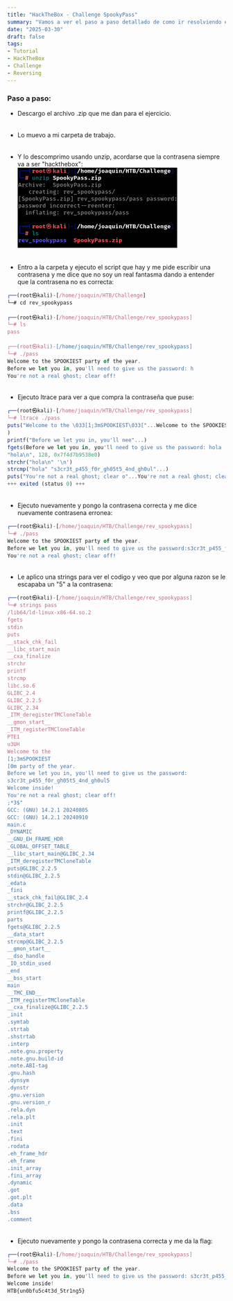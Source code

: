 ```yaml
---
title: "HackTheBox - Challenge SpookyPass"
summary: "Vamos a ver el paso a paso detallado de como ir resolviendo el challenge:"
date: "2025-03-30"
draft: false
tags:
- Tutorial
- HackTheBox
- Challenge
- Reversing
---
```

### Paso a paso:



- Descargo el archivo .zip que me dan para el ejercicio.

<div style="height: 5px;"></div>

- Lo muevo a mi carpeta de trabajo.

<div style="height: 5px;"></div>

- Y lo descomprimo usando unzip, acordarse que la contrasena siempre va a ser 
    "hackthebox": 
    ![Test Relative Image](./imagen.png)

<div style="height: 5px;"></div>

- Entro a la carpeta y ejecuto el script que hay y me pide escribir una contrasena y 
    me dice que no soy un real fantasma dando a entender que la contrasena no es correcta:
```js
┌──(root㉿kali)-[/home/joaquin/HTB/Challenge]
└─# cd rev_spookypass
                                                                        
┌──(root㉿kali)-[/home/joaquin/HTB/Challenge/rev_spookypass]
└─# ls
pass
                                                                
┌──(root㉿kali)-[/home/joaquin/HTB/Challenge/rev_spookypass]
└─# ./pass  
Welcome to the SPOOKIEST party of the year.
Before we let you in, you'll need to give us the password: h
You're not a real ghost; clear off!
```


<div style="height: 5px;"></div>

- Ejecuto ltrace para ver a que compra la contraseña que puse:
```js
┌──(root㉿kali)-[/home/joaquin/HTB/Challenge/rev_spookypass]
└─# ltrace ./pass
puts("Welcome to the \033[1;3mSPOOKIEST\033["...Welcome to the SPOOKIEST party of the year.
)                                                                                 = 54
printf("Before we let you in, you'll nee"...)                                     = 59
fgets(Before we let you in, you'll need to give us the password: hola
"hola\n", 128, 0x7f4d7b9538e0)                                                                                              = 0x7fff1d5edcb0
strchr("hola\n" '\n')                                                             = "\n"
strcmp("hola" "s3cr3t_p455_f0r_gh05t5_4nd_gh0ul"...)                              = -11
puts("You're not a real ghost; clear o"...You're not a real ghost; clear off!)    = 36
+++ exited (status 0) +++
```


<div style="height: 5px;"></div>

- Ejecuto nuevamente y pongo la contrasena correcta y me dice nuevamente contrasena 
    erronea:
```js
┌──(root㉿kali)-[/home/joaquin/HTB/Challenge/rev_spookypass]
└─# ./pass       
Welcome to the SPOOKIEST party of the year.
Before we let you in, you'll need to give us the password:s3cr3t_p455_f0r_gh05t5_4nd_gh0ul
You're not a real ghost; clear off!
```

<div style="height: 5px;"></div>

- Le aplico una strings para ver el codigo y veo que por alguna razon se le escapaba 
    un "5" a la contrasena:
```js
┌──(root㉿kali)-[/home/joaquin/HTB/Challenge/rev_spookypass]
└─# strings pass                     
/lib64/ld-linux-x86-64.so.2
fgets
stdin
puts
__stack_chk_fail
__libc_start_main
__cxa_finalize
strchr
printf
strcmp
libc.so.6
GLIBC_2.4
GLIBC_2.2.5
GLIBC_2.34
_ITM_deregisterTMCloneTable
__gmon_start__
_ITM_registerTMCloneTable
PTE1
u3UH
Welcome to the 
[1;3mSPOOKIEST
[0m party of the year.
Before we let you in, you'll need to give us the password: 
s3cr3t_p455_f0r_gh05t5_4nd_gh0ul5
Welcome inside!
You're not a real ghost; clear off!
;*3$"
GCC: (GNU) 14.2.1 20240805
GCC: (GNU) 14.2.1 20240910
main.c
_DYNAMIC
__GNU_EH_FRAME_HDR
_GLOBAL_OFFSET_TABLE_
__libc_start_main@GLIBC_2.34
_ITM_deregisterTMCloneTable
puts@GLIBC_2.2.5
stdin@GLIBC_2.2.5
_edata
_fini
__stack_chk_fail@GLIBC_2.4
strchr@GLIBC_2.2.5
printf@GLIBC_2.2.5
parts
fgets@GLIBC_2.2.5
__data_start
strcmp@GLIBC_2.2.5
__gmon_start__
__dso_handle
_IO_stdin_used
_end
__bss_start
main
__TMC_END__
_ITM_registerTMCloneTable
__cxa_finalize@GLIBC_2.2.5
_init
.symtab
.strtab
.shstrtab
.interp
.note.gnu.property
.note.gnu.build-id
.note.ABI-tag
.gnu.hash
.dynsym
.dynstr
.gnu.version
.gnu.version_r
.rela.dyn
.rela.plt
.init
.text
.fini
.rodata
.eh_frame_hdr
.eh_frame
.init_array
.fini_array
.dynamic
.got
.got.plt
.data
.bss
.comment
```

<div style="height: 5px;"></div>

- Ejecuto nuevamente y pongo la contrasena correcta y me da la flag:
```js
┌──(root㉿kali)-[/home/joaquin/HTB/Challenge/rev_spookypass]
└─# ./pass       
Welcome to the SPOOKIEST party of the year.
Before we let you in, you'll need to give us the password: s3cr3t_p455_f0r_gh05t5_4nd_gh0ul5
Welcome inside!
HTB{un0bfu5c4t3d_5tr1ng5}
```